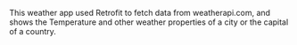 This weather app used Retrofit to fetch data from weatherapi.com, and shows the Temperature and other weather properties of a city or the capital of a country.

